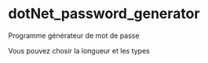 # dotNet_password_generator
 Programme générateur de mot de passe
 
 Vous pouvez chosir la longueur et les types
